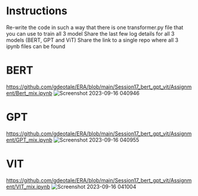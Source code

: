 # Instructions
Re-write the code in such a way that there is one transformer.py file that you can use to train all 3 model
Share the last few log details for all 3 models (BERT, GPT and ViT)
Share the link to a single repo where all 3 ipynb files can be found

# BERT
https://github.com/gdeotale/ERA/blob/main/Session17_bert_gpt_vit/Assignment/Bert_mix.ipynb
![Screenshot 2023-09-16 040946](https://github.com/gdeotale/ERA/assets/8176219/8c885bff-eff6-42d4-847b-e397aace9aa0)


# GPT
https://github.com/gdeotale/ERA/blob/main/Session17_bert_gpt_vit/Assignment/GPT_mix.ipynb
![Screenshot 2023-09-16 040955](https://github.com/gdeotale/ERA/assets/8176219/498ea4dc-6dcf-40a1-93fa-c8a8fb3f30ed)


# VIT
https://github.com/gdeotale/ERA/blob/main/Session17_bert_gpt_vit/Assignment/VIT_mix.ipynb
![Screenshot 2023-09-16 041004](https://github.com/gdeotale/ERA/assets/8176219/4b1084ed-cf82-4db6-ba5f-67644398f122)

